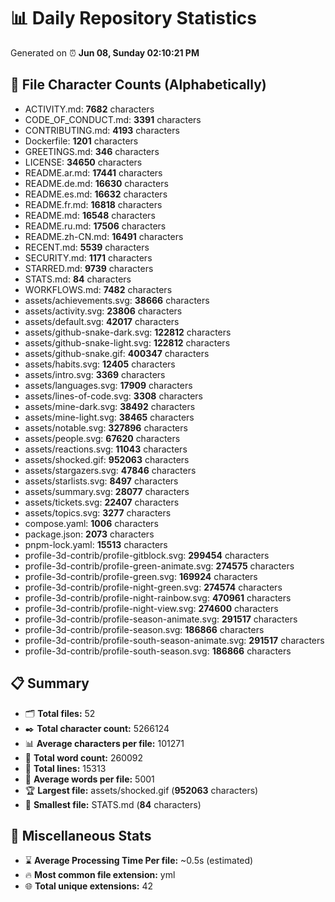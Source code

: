 # 📊 Daily Repository Statistics
Generated on ⏰ **Jun 08, Sunday 02:10:21 PM**

## 📂 File Character Counts (Alphabetically)
- ACTIVITY.md: **7682** characters
- CODE_OF_CONDUCT.md: **3391** characters
- CONTRIBUTING.md: **4193** characters
- Dockerfile: **1201** characters
- GREETINGS.md: **346** characters
- LICENSE: **34650** characters
- README.ar.md: **17441** characters
- README.de.md: **16630** characters
- README.es.md: **16632** characters
- README.fr.md: **16818** characters
- README.md: **16548** characters
- README.ru.md: **17506** characters
- README.zh-CN.md: **16491** characters
- RECENT.md: **5539** characters
- SECURITY.md: **1171** characters
- STARRED.md: **9739** characters
- STATS.md: **84** characters
- WORKFLOWS.md: **7482** characters
- assets/achievements.svg: **38666** characters
- assets/activity.svg: **23806** characters
- assets/default.svg: **42017** characters
- assets/github-snake-dark.svg: **122812** characters
- assets/github-snake-light.svg: **122812** characters
- assets/github-snake.gif: **400347** characters
- assets/habits.svg: **12405** characters
- assets/intro.svg: **3369** characters
- assets/languages.svg: **17909** characters
- assets/lines-of-code.svg: **3308** characters
- assets/mine-dark.svg: **38492** characters
- assets/mine-light.svg: **38465** characters
- assets/notable.svg: **327896** characters
- assets/people.svg: **67620** characters
- assets/reactions.svg: **11043** characters
- assets/shocked.gif: **952063** characters
- assets/stargazers.svg: **47846** characters
- assets/starlists.svg: **8497** characters
- assets/summary.svg: **28077** characters
- assets/tickets.svg: **22407** characters
- assets/topics.svg: **3277** characters
- compose.yaml: **1006** characters
- package.json: **2073** characters
- pnpm-lock.yaml: **15513** characters
- profile-3d-contrib/profile-gitblock.svg: **299454** characters
- profile-3d-contrib/profile-green-animate.svg: **274575** characters
- profile-3d-contrib/profile-green.svg: **169924** characters
- profile-3d-contrib/profile-night-green.svg: **274574** characters
- profile-3d-contrib/profile-night-rainbow.svg: **470961** characters
- profile-3d-contrib/profile-night-view.svg: **274600** characters
- profile-3d-contrib/profile-season-animate.svg: **291517** characters
- profile-3d-contrib/profile-season.svg: **186866** characters
- profile-3d-contrib/profile-south-season-animate.svg: **291517** characters
- profile-3d-contrib/profile-south-season.svg: **186866** characters

## 📋 Summary
- 🗂️ **Total files:** 52
- ✒️ **Total character count:** 5266124
- 📊 **Average characters per file:** 101271
- 📝 **Total word count:** 260092
- 🧾 **Total lines:** 15313
- 📐 **Average words per file:** 5001
- 🏆 **Largest file:** assets/shocked.gif (**952063** characters)
- 🥉 **Smallest file:** STATS.md (**84** characters)

## 🌟 Miscellaneous Stats
- ⌛ **Average Processing Time Per file:** ~0.5s (estimated)
- 🔥 **Most common file extension:** yml
- 🌐 **Total unique extensions:** 42
